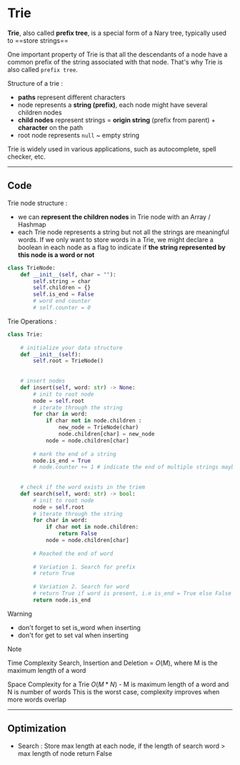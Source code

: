 # Trie

**Trie**, also called **prefix tree**, is a special form of a Nary tree, typically used to ==store strings== 

One important property of Trie is that all the descendants of a node have a common prefix of the string associated with that node. That's why Trie is also called `prefix tree`.

Structure of a trie :
- **paths** represent different characters
- node represents a **string (prefix)**, each node might have several children nodes 
- **child nodes** represent strings = **origin string** (prefix from parent) + **character** on the path
- root node represents `null` ~ empty string

Trie is widely used in various applications, such as autocomplete, spell checker, etc.

---
## Code 

Trie node structure : 
- we can **represent the children nodes** in Trie node with an Array / Hashmap 
- each Trie node represents a string but not all the strings are meaningful words. If we only want to store words in a Trie, we might declare a boolean in each node as a flag to indicate if **the string represented by this node is a word or not**

```python
class TrieNode:
    def __init__(self, char = ""):
        self.string = char
        self.children = {}
        self.is_end = False
        # word end counter 
        # self.counter = 0
```

Trie Operations :

```python
class Trie:
	
	# initialize your data structure
    def __init__(self):
        self.root = TrieNode()
	
    
    # insert nodes 
    def insert(self, word: str) -> None:
	    # init to root node 
        node = self.root
        # iterate through the string 
        for char in word:
	        if char not in node.children :
		        new_node = TrieNode(char)
                node.children[char] = new_node
			node = node.children[char]
		
		# mark the end of a string 
        node.is_end = True 
        # node.counter += 1 # indicate the end of multiple strings maybe
    
	
	# check if the word exists in the triem
    def search(self, word: str) -> bool:
        # init to root node 
        node = self.root
        # iterate through the string 
        for char in word:
            if char not in node.children:
                return False
            node = node.children[char]
        
        # Reached the end of word
        
        # Variation 1. Search for prefix 
        # return True 
        
        # Variation 2. Search for word 
        # return True if word is present, i.e is_end = True else False
        return node.is_end
```

>[!Warning]
>- don't forget to set is_word when inserting 
>- don't for get to set val when inserting
>

> [!Note]
> Time Complexity 
> Search, Insertion and Deletion = $O(M)$, where M is the maximum length of a word
> 
> Space Complexity for a Trie
> $O (M*N)$ - M is maximum length of a word and N is number of words
> This is the worst case, complexity improves when more words overlap  
> 

---
## Optimization 

- Search : Store max length at each node, if the length of search word > max length of node return False 
